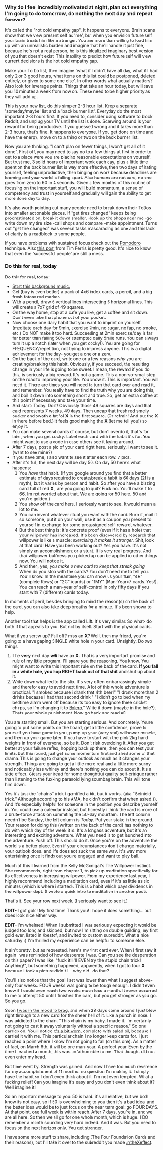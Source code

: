 ### Why do I feel incredibly motivated at night, plan out everything I'm going to do tomorrow, do nothing the next day and repeat forever?

It's called the "hot cold empathy gap". It happens to everyone. Brain scans show that we view present self as 'me', but when you envision future self your brain treats him like a stranger. You are more than willing to load him up with an unrealistic burden and imagine that he'll handle it just fine, because he's not a real person, he is this idealized imaginary best version of you that doesn't exist. This inability to predict how future self will view current decisions is the hot cold empathy gap.

Make your To Do list, then imagine 'what if I didn't have all day, what if I had only 2 or 3 good hours, what items on this list could be postponed, deleted entirely, or given to some one else'. In other words what actually matters? Also look for leverage points. Things that take an hour today, but will save you 10 minutes a week from now on. These need to be higher priority as they will add up.

This is your new list, do this simpler 2-3 hour list. Keep a separate 'someday/maybe' list and a 'back burner list'. Everyday do the most important 2-3 hours first. If you need to, consider using software to block Reddit, and unplug your TV until the list is done. Screwing around is your reward for being productive. If you guessed wrong and it takes more than 2-3 hours, that's fine. It happens to everyone. If you get done on time and have the energy, move on to a thing or two on the back burner list.

Now you are thinking. "I can't plan on fewer things, I won't get all of it done". First off, you may need to say no to a few things at first in order to get to a place were you are placing reasonable expectations on yourself. But trust me, 3 solid hours of important work each day, plus a little time spent on the back burner list is way more effective, then two days of hating yourself, feeling unproductive, then binging on work because deadlines are looming and your world is falling apart. Also humans are not cars, no one goes from zero to 60 in 4 seconds. Given a few months of this routine of focusing on the important stuff, you will build momentum, a sense of competency and trust in yourself and gradually will gain the ability to get more done day to day.

It's also worth pointing out many people need to break down their ToDos into smaller actionable pieces. If "get tires changed" keeps being procrastinated on, break it down smaller. -look up tire shops near me -go write down my tire size -call shops and compare -make appointment. Turns out "get tire changed" was several tasks mascarading as one and this lack of clarity is a roadblock to some people.

If you have problems with sustained focus check out the [Pomodoro](http://cirillocompany.de/pages/pomodoro-technique/) technique. Also [this post](http://tim.blog/2013/11/03/productivity-hacks/) from Tim Ferris is pretty good. It's nice to know that even the 'successful people' are still a mess.

### Do this for real, today
Do this for real, today:

- [Start this background music.](https://www.youtube.com/watch?feature=player_detailpage&v=MOHA75iIbVs)
- Get (buy is even better) a pack of 4x6 index cards, a pencil, and a big fresh fatass red marker.
- With a pencil, draw 6 vertical lines intersecting 6 horizontal lines.  This will create a 7x7 grid of 49 squares.
- On the way home, stop at a cafe you like, get a coffee and sit down.  Don't even take that phone out of your pocket.  
- Now choose one daily habit that you want to imprint on yourself.  (meditate each day for 9min, exercise 7min, no sugar, no fap, no smoke, etc.)  Do NOT make it too hard.  Succeeding at 2min exercise/day is far far better than failing 50% of attempted daily 5mile runs.  You can always turn it up a notch (later when you get cocky!).  You are going for FREQUENCY/repetition, not trying to impress anyone.  This is a digital achievement for the day- you get a one or a zero.  
- On the back of the card, write one or a few reasons *why* you are creating/breaking this habit.  Obviously, if you succeed, the resulting change in your life is going to be sweet.  I mean, the reward if you do this, is seriously a big reward.  It's not a game.  This a non-so-small step on the road to improving your life.  You know it.  This is important.  You will need it.  There are times you will need to turn that card over and read it, and remember.  You really have to find the truth why you are doing this, and boil it down into something short and true.  So, get an extra coffee at this point if necessary and take your time.
- And start: Today.  Do it!  Obviously those 49 squares are days and that card represents 7 weeks.  49 days. Then uncap that fresh red smelly sucker and swath a fat 'ol **X** in the first square. (Or refrain!  And put the **X** in there before bed.)  It feels good making the **X** (let me tell you!) so enjoy it.
- You can make several cards of course, but don't overdo it, that's for later, when you get cocky.  Label each card with the habit it's for.  You might want to use a code in case others see it laying around.
- After 7 days, post a pic of your card right here.  seriously, i want to see it. (want to see mine?)
- If you have time, I also want to see it after each row.  7 pics.  
- After it's full, the next day will be day 50.  On day 50 here's what happens:
	1. You _have_ that habit. (If you google around you find that a better estimate of days required to create/break a habit is 66 days (21 is a myth), but it varies by person and habit.  So after you have a blazing card full of red **X** , are you going to quit?  Fuck no.  You'll make it to 66.  Im not worried about that.  We are going for 50 here.  50 and you're golden.)  
	2. You show off the card here.  I seriously want to see.  It would mean a lot to me.  
	3. You can invent whatever ritual you want with the card.  Burn it, mail it so someone, put it on your wall, use it as a coupon you present to yourself in exchange for some preassigned self-reward, whatever.  
	4. But the best thing is: it's concrete proof (even if it has a hole) that your willpower has increased.  It's been discovered by research that willpower is like a muscle: *exercising it makes it stronger.* Shit, look at that card!  Have you been working out?  Yes you have.  It's not simply an accomplishment or a stunt.  It is very real progress.  And that willpower buffness you picked up can be applied to other things now.  You will notice it.
	5. And then, yes, _you make a new card to keep that streak going._  When do you stop with the cards?  You don't need me to tell you.  You'll know.  In the meantime you can show us your flair, "4R" (complete Rows) or "2C" (cards) or "1MY" (Man-Year=7 cards. Yes!).  You can reach a man-year of self-control in only fifty days if you start with 7 (different) cards today.

In moments of peril, besides bringing to mind the reason(s) on the back of the card, you can also take deep breaths for a minute.  It's been shown to help. 

Another tool that helps is the app called Lift.  It's very similar.  So what- do both if that appeals to you.  But not by itself.  Start with the physical cards.

What if you screw up?  Fall off?  miss an **X**?  Well, then my friend, you're going to a have gaping SINGLE white hole in your card.  Unsightly.  Do two things:

1. The **very** next day _**will**_ have an **X**.  That is a very important promise and rule of my little program.  I'll spare you the reasoning.  You know.  You might want to write this important rule on the back of the card.  **If you fall in a white hole, you hop RIGHT back out of that shit** and shut up about it.
2. Write down what led to the slip.  It's very often embarrassingly simple and therefor easy to avoid next time.  A lot of this whole adventure is practical.    "I smoked because i drank that 4th beer!"  "I drank more than 2 drinks because I had that second drink!"  "I didn't go to bed when my bedtime alarm went off because its too easy to ignore three cricket chirps, so I'm changing it to [Bolero.](https://www.youtube.com/watch?v=MOHA75iIbVs)"  Write it down (maybe in the hole?).  Thats your whole punishment.  Now go back and read #1.

You are starting small.  But you are starting serious.  And concretely.  Youre going to put some points on the board, get a little confidence, prove to yourself you have game in you, pump up your (very real) willpower muscle, and then up your game later.   If you have to start with the pink 2kg hand weights in front of everyone, so be it.  Don't risk overdoing it.  After you get better at your failure reflex, hopping back up there, then you can test your limits.  But this round, just get some momentum first and shed some of that drama.  This is going to change your outlook as much as it changes your strength.  Things are going to get a little more real and a little more sunny and noticeably less whiney and there's nothing you can do about it.  It's a side effect.  Clears your head for some thoughtful quality self-critique rather than listening to the fuxking paranoid lying scumbag brain.  This will tone him down.

Yes it's just the "chains" trick I gamified a bit, but it works.  (aka "Seinfeld trick."  Although according to his AMA, he didn't confirm that when asked.)).  And it's especially helpful for someone in the position you describe yourself in.  You could use a calendar instead, but honestly i think the card is more of a brute-force attack on summiting the 50-day mountain.  The left column needn't be Sunday, the left column is _Today._  Put your stake in the ground.  Your reason for doing this (written on the back of the card) has nothing to do with which day of the week it is.  It's a longass adventure, but it's an interesting and exciting adventure.  What you need is to get launched into the adventure.  Push off.  This should do it.  Once you're on the adventure the world is a better place.  Even if your circumstances don't change materially, your outlook does, and life does not suck the same way.  It's way more entertaining once it finds out you're engaged and want to play ball.

Much of this I learned from the Kelly McGonigal's The Willpower Instinct.  She recommends, right from chapter 1, to pick up meditation specifically for its effectiveness in increasing willpower.  From my experience last year, I highly recommend including a meditation card, even if it's as little as six minutes (which is where i started).  This is a habit which pays dividends in the willpower dept. (I wrote a quick intro to meditation in another post).

That's it.  See your row next week.  (I seriously want to see it.)

**EDIT-** I got gold!  My first time!  Thank you!  I hope it does something... but does look nice either way.

**EDIT-** I'm whelmed!  When I submitted I was seriously expecting it would be judged too long and skipped,  but now I'm sitting on double guilding, my first gold ever, listed in /bestof, and invited to custom subreddit.  What a nice saturday :)  I'm thrilled my experience can be helpful to someone else. 

It ain't pretty, but as requested, [here's my first card ever](http://i.imgur.com/417S2XL.jpg).  When I first saw it again I was reminded of how desperate I was.  Can you see the desperation on this paper?  I was like, "fuck it!  I'll EVEN try the stupid chain trick!  Anything!",  but something happened, apparently, when I got to four **X**, because I took a picture didn't I...  why did I do that?

You'll also notice that the goal I set was lower than what I suggest above- only four weeks.  FOUR weeks was going to be tough enough.  I didn't even know if I could even reach two weeks much less a month.  It never occurred to me to attempt 50 until I finished the card,  but you get stronger as you go.  So you go.  

Soon [I was in the mood to brag](http://i.imgur.com/83cfOeX.png),  and when 28 days came around I just blew right through to a new card for the sheer hell of it.  Like a punch in nose.  I was addicted to the chain.  "This chain is my baby.  I made it.  I'm certainly not going to cast it away voluntarily without a specific reason."  So one carries on.  You'll notice [it's a bit worn](http://i.imgur.com/wXGz1ln.jpg), complete with salad oil, because I carried it with me.  This particular chain I no longer keep cards for.  I just reached a point where I know I'm not going to fall (on this one).  As a matter of fact, on March 6th, it will be one man-year.  A perfect year.  Even by the time I reached a month, this was unfathomable to me.  That thought did not even enter my head.  

But time went by.  Strength was gained.  And now I have too much reverence for my accomplishment of 11 months.  no question I'm making it.  I simply have the habit so I don't even think about it.  I'm not even tempted.  What a fucking relief!  Can you imagine it's easy and you don't even think about it?  Well imagine it!

So an important message to you: 50 is hard.  it's all relative, but we both know its not easy.  so if 50 is overwhelming to you then it's a bad idea.  and the better idea would be to just focus on the near term goal: go FOUR DAYS.  At that point, one full week is within reach.  After 7 days, you're in, and we are all here.  So then we all go for one whole month, which is huge.  I DO remember a month sounding very hard indeed.  And it was.  But you need to focus on the next horizon only.  You get stronger.
 
I have some more stuff to share, including (The Four Foundation Cards and their reasons), but I'll take it over to the subreddit you made [/r/theXeffect](http://www.reddit.com/r/theXeffect).
